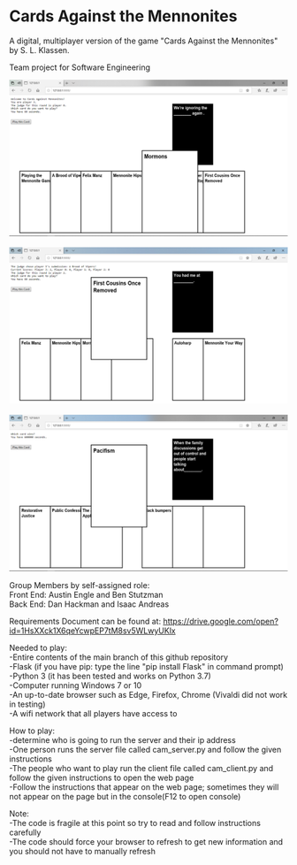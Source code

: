 # Cards Against the Mennonites
A digital, multiplayer version of the game "Cards Against the Mennonites" by S. L. Klassen.

Team project for Software Engineering

![alt text](https://raw.githubusercontent.com/BenRStutzman/cards-against-mennos/master/Pictures/gameplay1.png)
<br><br>
![alt text](https://raw.githubusercontent.com/BenRStutzman/cards-against-mennos/master/Pictures/gameplay3.png)
<br><br>
![alt text](https://raw.githubusercontent.com/BenRStutzman/cards-against-mennos/master/Pictures/gameplay7.png)


Group Members by self-assigned role:
<br> Front End: Austin Engle and Ben Stutzman
<br> Back End:  Dan Hackman and Isaac Andreas

Requirements Document can be found at: https://drive.google.com/open?id=1HsXXck1X6qeYcwpEP7tM8sv5WLwyUKlx

Needed to play:
<br>-Entire contents of the main branch of this github repository
<br>-Flask (if you have pip: type the line "pip install Flask" in command prompt)
<br>-Python 3 (it has been tested and works on Python 3.7)
<br>-Computer running Windows 7 or 10
<br>-An up-to-date browser such as Edge, Firefox, Chrome (Vivaldi did not work in testing)
<br>-A wifi network that all players have access to

How to play:
<br>-determine who is going to run the server and their ip address
<br>-One person runs the server file called cam_server.py and follow the given instructions 
<br>-The people who want to play run the client file called cam_client.py and follow the given instructions to open the web page
<br>-Follow the instructions that appear on the web page; sometimes they will not appear on the page but in the console(F12 to open console)

Note:
<br>-The code is fragile at this point so try to read and follow instructions carefully
<br>-The code should force your browser to refresh to get new information and you should not have to manually refresh
